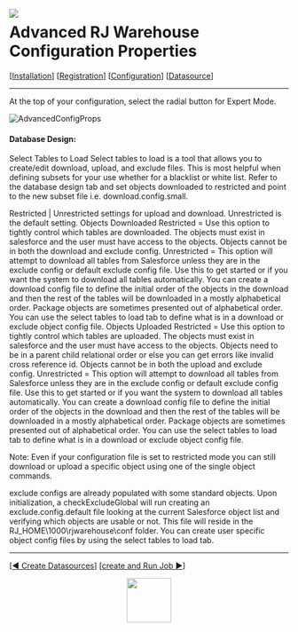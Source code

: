  <a href="http://www.sesamesoftware.com"><img align=left src="../images/RJOrbit110x110.png"></img></a>

# Advanced RJ Warehouse Configuration Properties

[[Installation](installguide.md)] [[Registration](RegistrationGuide.md)] [[Configuration](configurationGuide.md)] [[Datasource](DatasourceGuide.md)]

---

At the top of your configuration, select the radial button for Expert Mode.

![AdvancedConfigProps](../images/advconfigprop1.png)

#### Database Design:

Select Tables to Load
Select tables to load is a tool that allows you to create/edit download, upload, and exclude files. This is most helpful when defining subsets for your use whether for a blacklist or white list. Refer to the database design tab and set objects downloaded to restricted and point to the new subset file i.e. download.config.small.

Restricted | Unrestricted settings for upload and download. Unrestricted is the default setting.
Objects Downloaded
Restricted = Use this option to tightly control which tables are downloaded. The objects must exist in salesforce and the user must have access to the objects. Objects cannot be in both the download and exclude config.
Unrestricted = This option will attempt to download all tables from Salesforce unless they are in the exclude config or default exclude config file. Use this to get started or if you want the system to download all tables automatically. You can create a download config file to define the initial order of the objects in the download and then the rest of the tables will be downloaded in a mostly alphabetical order. Package objects are sometimes presented out of alphabetical order.
You can use the select tables to load tab to define what is in a download or exclude object config file.
Objects Uploaded
Restricted = Use this option to tightly control which tables are uploaded. The objects must exist in salesforce and the user must have access to the objects. Objects need to be in a parent child relational order or else you can get errors like invalid cross reference id. Objects cannot be in both the upload and exclude config.
Unrestricted = This option will attempt to download all tables from Salesforce unless they are in the exclude config or default exclude config file. Use this to get started or if you want the system to download all tables automatically. You can create a download config file to define the initial order of the objects in the download and then the rest of the tables will be downloaded in a mostly alphabetical order. Package objects are sometimes presented out of alphabetical order.
You can use the select tables to load tab to define what is in a download or exclude object config file.

Note: Even if your configuration file is set to restricted mode you can still download or upload a specific object using one of the single object commands.

exclude configs are already populated with some standard objects.  Upon initialization, a checkExcludeGlobal will run creating an exclude.config.default file looking at the current Salesforce object list and verifying which objects are usable or not.  This file will reside in the RJ_HOME\1000\rjwarehouse\conf folder. You can create user specific object config files by using the select tables to load tab.





---

[[&#9664; Create Datasources](DatasourceGuide.md)] [[create and Run Job &#9654;](JobSetup.md)]

<p align="center" >  <a href="http://www.sesamesoftware.com"><img align=center src="../images/poweredBy.png" height="80px"></img></a> </p>